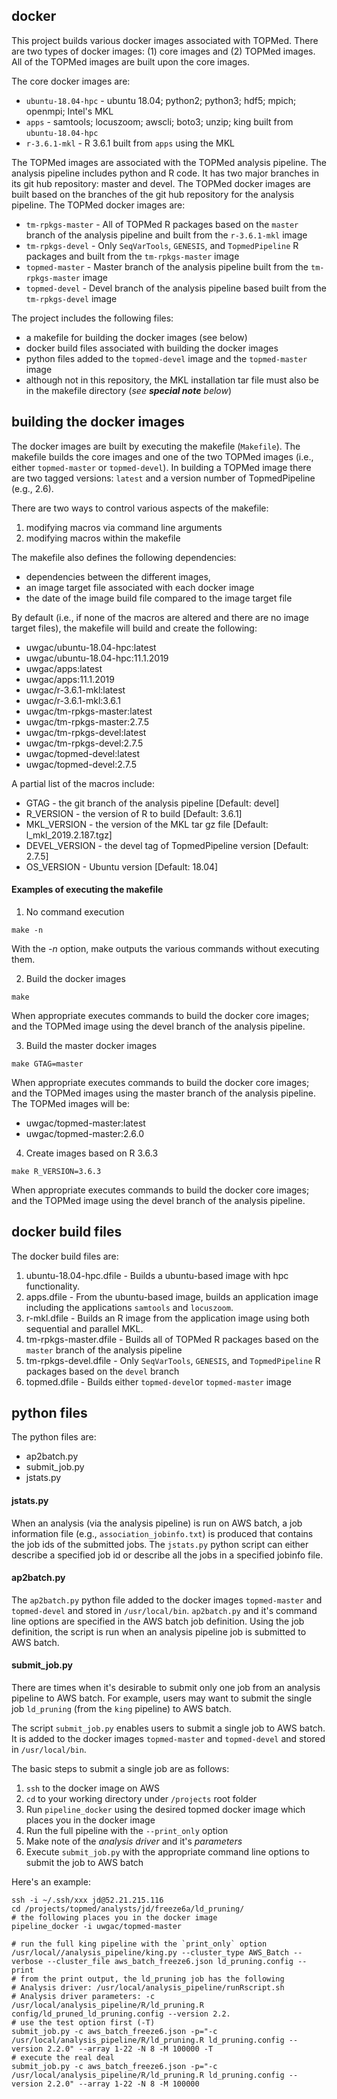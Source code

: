 ## docker ##

This project builds various docker images associated with TOPMed.  There are two types of docker images: (1) core images and (2) TOPMed images.  All of the TOPMed images are built upon the core  images.

The core docker images are:
- `ubuntu-18.04-hpc` - ubuntu 18.04; python2; python3; hdf5; mpich; openmpi; Intel's MKL
- `apps` - samtools; locuszoom; awscli; boto3; unzip; king built from `ubuntu-18.04-hpc`
- `r-3.6.1-mkl` - R 3.6.1 built from `apps` using the MKL

The TOPMed images are associated with the TOPMed analysis pipeline.  The analysis pipeline includes python and R code. It has two major branches in its git hub repository: master and devel. The TOPMed docker images are built based on the branches of the git hub repository for the analysis pipeline.  The TOPMed docker images are:
- `tm-rpkgs-master` - All of TOPMed R packages based on the `master` branch of the analysis pipeline and built from the `r-3.6.1-mkl` image
- `tm-rpkgs-devel` - Only `SeqVarTools`, `GENESIS`, and `TopmedPipeline` R packages and built from the `tm-rpkgs-master` image
- `topmed-master` - Master branch of the analysis pipeline built from the `tm-rpkgs-master` image
- `topmed-devel`  - Devel branch of the analysis pipeline based built from the `tm-rpkgs-devel` image

The project includes the following files:
- a makefile for building the docker images (see below)
- docker build files associated with building the docker images
- python files added to the `topmed-devel` image and the `topmed-master` image
- although not in this repository, the MKL installation tar file must also be in the makefile directory (_see **special note** below_)

## building the docker images ##

The docker images are built by executing the makefile (`Makefile`).  The makefile builds the core images and one of the two TOPMed images (i.e., either `topmed-master` or `topmed-devel`).  In building a TOPMed image there are two tagged versions: `latest` and a version number of TopmedPipeline (e.g., 2.6).

There are two ways to control various aspects of the makefile:
1. modifying macros via command line arguments
2. modifying macros within the makefile

The makefile also defines the following dependencies:
- dependencies between the different images,
- an image target file associated with each docker image
- the date of the image build file compared to the image target file


By default (i.e., if none of the macros are altered and there are no image target files), the makefile will build and create the following:
- uwgac/ubuntu-18.04-hpc:latest
- uwgac/ubuntu-18.04-hpc:11.1.2019
- uwgac/apps:latest
- uwgac/apps:11.1.2019
- uwgac/r-3.6.1-mkl:latest
- uwgac/r-3.6.1-mkl:3.6.1
- uwgac/tm-rpkgs-master:latest
- uwgac/tm-rpkgs-master:2.7.5
- uwgac/tm-rpkgs-devel:latest
- uwgac/tm-rpkgs-devel:2.7.5
- uwgac/topmed-devel:latest
- uwgac/topmed-devel:2.7.5

A partial list of the macros include:
- GTAG - the git branch of the analysis pipeline [Default: devel]
- R_VERSION - the version of R to build [Default: 3.6.1]
- MKL_VERSION - the version of the MKL tar gz file [Default: l_mkl_2019.2.187.tgz]
- DEVEL_VERSION - the devel tag of TopmedPipeline version [Default: 2.7.5]
- OS_VERSION - Ubuntu version [Default: 18.04]

#### Examples of executing the makefile ####

1. No command execution
```{r}
make -n
```
With the _-n_ option, make outputs the various commands without executing them.

2. Build the docker images
```{r}
make
```
When appropriate executes commands to build the docker core images; and the TOPMed image using the devel branch of the analysis pipeline.

3. Build the master docker images
```{r}
make GTAG=master
```
When appropriate executes commands to build the docker core images; and the TOPMed images using the master branch of the analysis pipeline.  The TOPMed images will be:
- uwgac/topmed-master:latest
- uwgac/topmed-master:2.6.0

4. Create images based on R 3.6.3

```{r}
make R_VERSION=3.6.3
```
When appropriate executes commands to build the docker core images; and the TOPMed image using the devel branch of the analysis pipeline.

## docker build files ##

The docker build files are:
1. ubuntu-18.04-hpc.dfile - Builds a ubuntu-based image with hpc functionality.
2. apps.dfile - From the ubuntu-based image, builds an application image including the applications `samtools` and `locuszoom`.
3. r-mkl.dfile - Builds an R image from the application image using both sequential and parallel MKL.
4. tm-rpkgs-master.dfile - Builds all of TOPMed R packages based on the `master` branch of the analysis pipeline
5. tm-rpkgs-devel.dfile - Only `SeqVarTools`, `GENESIS`, and `TopmedPipeline` R packages based on the `devel` branch
5. topmed.dfile - Builds either `topmed-devel`or `topmed-master` image


## python files ##

The python files are:
- ap2batch.py
- submit_job.py
- jstats.py

#### jstats.py ####

When an analysis (via the analysis pipeline) is run on AWS batch, a job information file (e.g., `association_jobinfo.txt`) is produced that contains the job ids of the submitted jobs.  The `jstats.py` python script can either describe a specified job id or describe all the jobs in a specified jobinfo file.

#### ap2batch.py ####

The `ap2batch.py` python file added to the docker images `topmed-master` and `topmed-devel` and stored in `/usr/local/bin`. `ap2batch.py` and it's command line options are specified in the AWS batch job definition. Using the job definition, the script is run when an analysis pipeline job is submitted to AWS batch.

#### submit_job.py ####

There are times when it's desirable to submit only one job from an analysis pipeline to AWS batch.  For example, users may want to submit the single job `ld_pruning` (from the `king` pipeline) to AWS batch.

The script `submit_job.py` enables users to submit a single job to AWS batch.  It is added to the docker images `topmed-master` and `topmed-devel` and stored in `/usr/local/bin`.

The basic steps to submit a single job are as follows:
1. `ssh` to the docker image on AWS
2. `cd` to your working directory under `/projects` root folder
3. Run `pipeline_docker` using the desired topmed docker image which places you in the docker image
4. Run the full pipeline with the `--print_only` option
5. Make note of the _analysis driver_ and it's _parameters_
6. Execute `submit_job.py` with the appropriate command line options to submit the job to AWS batch

Here's an example:
```
ssh -i ~/.ssh/xxx jd@52.21.215.116
cd /projects/topmed/analysts/jd/freeze6a/ld_pruning/
# the following places you in the docker image
pipeline_docker -i uwgac/topmed-master

# run the full king pipeline with the `print_only` option
/usr/local//analysis_pipeline/king.py --cluster_type AWS_Batch --verbose --cluster_file aws_batch_freeze6.json ld_pruning.config --print
# from the print output, the ld_pruning job has the following
# Analysis driver: /usr/local/analysis_pipeline/runRscript.sh
# Analysis driver parameters: -c /usr/local/analysis_pipeline/R/ld_pruning.R config/ld_pruned_ld_pruning.config --version 2.2.
# use the test option first (-T)
submit_job.py -c aws_batch_freeze6.json -p="-c /usr/local/analysis_pipeline/R/ld_pruning.R ld_pruning.config --version 2.2.0" --array 1-22 -N 8 -M 100000 -T
# execute the real deal
submit_job.py -c aws_batch_freeze6.json -p="-c /usr/local/analysis_pipeline/R/ld_pruning.R ld_pruning.config --version 2.2.0" --array 1-22 -N 8 -M 100000
```
